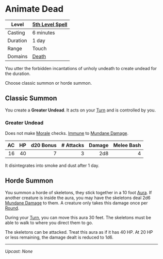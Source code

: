 # Animate Dead

| Level    | [5th Level Spell](../../Spell%20Level.md) |
| -------- | ----------------------------------------- |
| Casting  | 6 minutes                                 |
| Duration | 1 day                                     |
| Range    | Touch                                     |
| Domains  | [Death](../../Spell%20Domains/Death.md)   |

You utter the forbidden incantations of unholy undeath to create undead for the duration.

Choose classic summon or horde summon.

## Classic Summon

You create a **Greater Undead**. It acts on your [Turn](../../../../Game%20Procedures/Core%20Procedures/Turn.md) and is controlled by you.

### Greater Undead

Does not make [Morale](../../../../Game%20Procedures/Social%20Systems/Morale.md) checks. [Immune](../../../../Game%20Procedures/Conditions/Immune.md) to [Mundane Damage](../../../../Game%20Procedures/Combat/Damage%20Types/Mundane%20Damage.md).

|  AC |  HP | d20 Bonus | # Attacks | Damage | Melee Bash |
| --: | --: | --------: | --------: | -----: | ---------: |
|  16 |  40 |         7 |         3 |    2d8 |          4 |

It disintegrates into smoke and dust after 1 day.

## Horde Summon

You summon a horde of skeletons, they stick together in a 10 foot [Aura](../../Areas%20of%20Effect/Aura.md). If another creature is inside the aura, you may have the skeletons deal 2d6 [Mundane Damage](../../../../Game%20Procedures/Combat/Damage%20Types/Mundane%20Damage.md) to them. A creature only takes this damage once per [Round](../../../../Game%20Procedures/Core%20Procedures/Round.md).

During your [Turn](../../../../Game%20Procedures/Core%20Procedures/Turn.md), you can move this aura 30 feet. The skeletons must be able to walk to where you direct them to go.

The skeletons can be attacked. Treat this aura as if it has 40 HP. At 20 HP or less remaining, the damage dealt is reduced to 1d6.

---
*Upcast: None*
